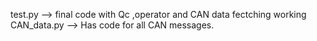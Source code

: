 test.py --> final code with Qc ,operator and CAN data fectching working 
CAN_data.py --> Has code for all CAN messages.
